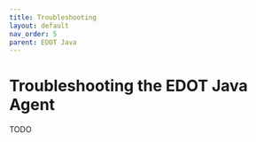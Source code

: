 ```yaml
---
title: Troubleshooting
layout: default
nav_order: 5
parent: EDOT Java
---
```


# Troubleshooting the EDOT Java Agent

TODO